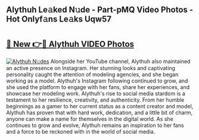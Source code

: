 ## Alythuh Le𝚊ked N𝚞de - Part-pMQ Video Photos - Hot Onlyf𝚊ns Le𝚊ks Uqw57

# <h2><a href="http://ab36817.deff.icu/?id=Alythuh">🔗 New 👉🔴 Alythuh VIDEO Photos</a></h2>

[![Alythuh N𝚞des](https://i.imgur.com/rIISA9y.gif)](http://ab36817.deff.icu/?id=Alythuh)
Alongside her YouTube channel, Alythuh also maintained an active presence on Instagram. Her stunning looks and captivating personality caught the attention of modeling agencies, and she began working as a model. Alythuh's Instagram following continued to grow, and she used the platform to engage with her fans, share her experiences, and showcase her modeling work. Alythuh's rise to social media stardom is a testament to her resilience, creativity, and authenticity. From her humble beginnings as a gamer to her current status as a content creator and model, Alythuh has proven that with hard work, dedication, and a little bit of charm, anyone can make a name for themselves in the digital world. As she continues to grow and evolve, Alythuh remains an inspiration to her fans and a force to be reckoned with in the world of social media.
